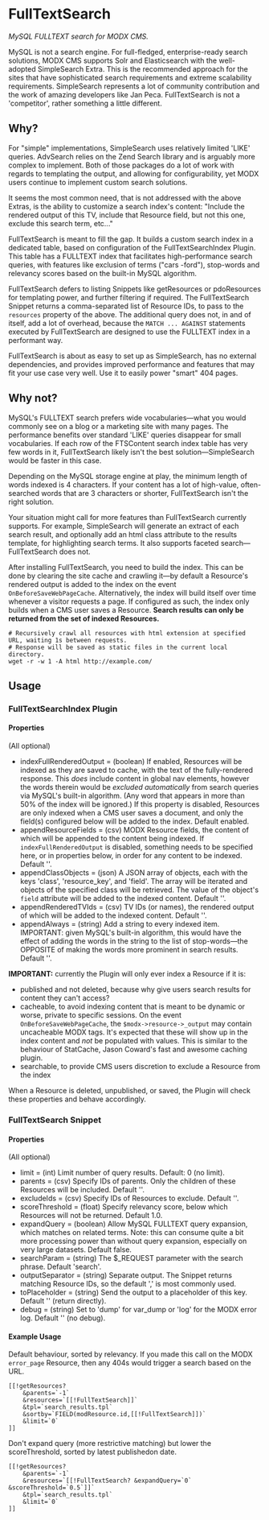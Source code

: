 # FullTextSearch
_MySQL FULLTEXT search for MODX CMS._

MySQL is not a search engine. For full-fledged, enterprise-ready search solutions, MODX CMS supports Solr and Elasticsearch with the well-adopted SimpleSearch Extra. This is the recommended approach for the sites that have sophisticated search requirements and extreme scalability requirements. SimpleSearch represents a lot of community contribution and the work of amazing developers like Jan Peca. FullTextSearch is not a 'competitor', rather something a little different.

## Why?
For "simple" implementations, SimpleSearch uses relatively limited 'LIKE' queries. AdvSearch relies on the Zend Search library and is arguably more complex to implement. Both of those packages do a lot of work with regards to templating the output, and allowing for configurability, yet MODX users continue to implement custom search solutions.

It seems the most common need, that is not addressed with the above Extras, is the ability to customize a search index's content: "Include the rendered output of this TV, include that Resource field, but not this one, exclude this search term, etc..."

FullTextSearch is meant to fill the gap. It builds a custom search index in a dedicated table, based on configuration of the FullTextSearchIndex Plugin. This table has a FULLTEXT index that facilitates high-performance search queries, with features like exclusion of terms ("cars -ford"), stop-words and relevancy scores based on the built-in MySQL algorithm.

FullTextSearch defers to listing Snippets like getResources or pdoResources for templating power, and further filtering if required. The FullTextSearch Snippet returns a comma-separated list of Resource IDs, to pass to the `resources` property of the above. The additional query does not, in and of itself, add a lot of overhead, because the `MATCH ... AGAINST` statements executed by FullTextSearch are designed to use the FULLTEXT index in a performant way.

FullTextSearch is about as easy to set up as SimpleSearch, has no external dependencies, and provides improved performance and features that may fit your use case very well. Use it to easily power "smart" 404 pages.

## Why not?
MySQL's FULLTEXT search prefers wide vocabularies—what you would commonly see on a blog or a marketing site with many pages. The performance benefits over standard 'LIKE' queries disappear for small vocabularies. If each row of the FTSContent search index table has very few words in it, FullTextSearch likely isn't the best solution—SimpleSearch would be faster in this case.

Depending on the MySQL storage engine at play, the minimum length of words indexed is 4 characters. If your content has a lot of high-value, often-searched words that are 3 characters or shorter, FullTextSearch isn't the right solution.

Your situation might call for more features than FullTextSearch currently supports. For example, SimpleSearch will generate an extract of each search result, and optionally add an html class attribute to the results template, for highlighting search terms. It also supports faceted search—FullTextSearch does not.

After installing FullTextSearch, you need to build the index. This can be done by clearing the site cache and crawling it—by default a Resource's rendered output is added to the index on the event `OnBeforeSaveWebPageCache`. Alternatively, the index will build itself over time whenever a visitor requests a page. If configured as such, the index only builds when a CMS user saves a Resource. **Search results can only be returned from the set of indexed Resources.**

```
# Recursively crawl all resources with html extension at specified URL, waiting 1s between requests.
# Response will be saved as static files in the current local directory.
wget -r -w 1 -A html http://example.com/
```

## Usage

### FullTextSearchIndex Plugin

#### Properties
(All optional)
- indexFullRenderedOutput = (boolean) If enabled, Resources will be indexed as they are saved to cache, with the text of the fully-rendered response. This _does_ include content in global nav elements, however the words therein would be _excluded automatically_ from search queries via MySQL's built-in algorithm. (Any word that appears in more than 50% of the index will be ignored.) If this property is disabled, Resources are only indexed when a CMS user saves a document, and only the field(s) configured below will be added to the index. Default enabled.
- appendResourceFields = (csv) MODX Resource fields, the content of which will be appended to the content being indexed. If `indexFullRenderedOutput` is disabled, something needs to be specified here, or in properties below, in order for any content to be indexed. Default ''.
- appendClassObjects = (json) A JSON array of objects, each with the keys 'class', 'resource_key', and 'field'. The array will be iterated and objects of the specified class will be retrieved. The value of the object's `field` attribute will be added to the indexed content. Default ''.
- appendRenderedTVIds = (csv) TV IDs (or names), the rendered output of which will be added to the indexed content. Default ''.
- appendAlways = (string) Add a string to every indexed item. IMPORTANT: given MySQL's built-in algorithm, this would have the effect of adding the words in the string to the list of stop-words—the OPPOSITE of making the words more prominent in search results. Default ''.

**IMPORTANT:** currently the Plugin will only ever index a Resource if it is:
- published and not deleted, because why give users search results for content they can't access?
- cacheable, to avoid indexing content that is meant to be dynamic or worse, private to specific sessions. On the event `OnBeforeSaveWebPageCache`, the `$modx->resource->_output` may contain uncacheable MODX tags. It's expected that these will show up in the index content and _not_ be populated with values. This is similar to the behaviour of StatCache, Jason Coward's fast and awesome caching plugin.
- searchable, to provide CMS users discretion to exclude a Resource from the index

When a Resource is deleted, unpublished, or saved, the Plugin will check these properties and behave accordingly.

### FullTextSearch Snippet

#### Properties
(All optional)
- limit = (int) Limit number of query results. Default: 0 (no limit).
- parents = (csv) Specify IDs of parents. Only the children of these Resources will be included. Default ''.
- excludeIds = (csv) Specify IDs of Resources to exclude. Default ''.
- scoreThreshold = (float) Specify relevancy score, below which Resources will not be returned. Default 1.0.
- expandQuery = (boolean) Allow MySQL FULLTEXT query expansion, which matches on related terms. Note: this can consume quite a bit more processing power than without query expansion, especially on very large datasets. Default false.
- searchParam = (string) The $\_REQUEST parameter with the search phrase. Default 'search'.
- outputSeparator = (string) Separate output. The Snippet returns matching Resource IDs, so the default ',' is most commonly used.
- toPlaceholder = (string) Send the output to a placeholder of this key. Default '' (return directly).
- debug = (string) Set to 'dump' for var_dump or 'log' for the MODX error log. Default '' (no debug).

#### Example Usage

Default behaviour, sorted by relevancy. If you made this call on the MODX `error_page` Resource, then any 404s would trigger a search based on the URL.
```
[[!getResources?
    &parents=`-1`
    &resources=`[[!FullTextSearch]]`
    &tpl=`search_results.tpl`
    &sortby=`FIELD(modResource.id,[[!FullTextSearch]])`
    &limit=`0`
]]
```

Don't expand query (more restrictive matching) but lower the scoreThreshold, sorted by latest publishedon date.
```
[[!getResources?
    &parents=`-1`
    &resources=`[[!FullTextSearch? &expandQuery=`0` &scoreThreshold=`0.5`]]`
    &tpl=`search_results.tpl`
    &limit=`0`
]]
```

